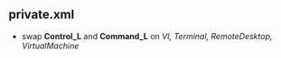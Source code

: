 ## private.xml

- swap <b>Control_L</b> and <b>Command_L</b> on <i>VI, Terminal, RemoteDesktop, VirtualMachine</i>

